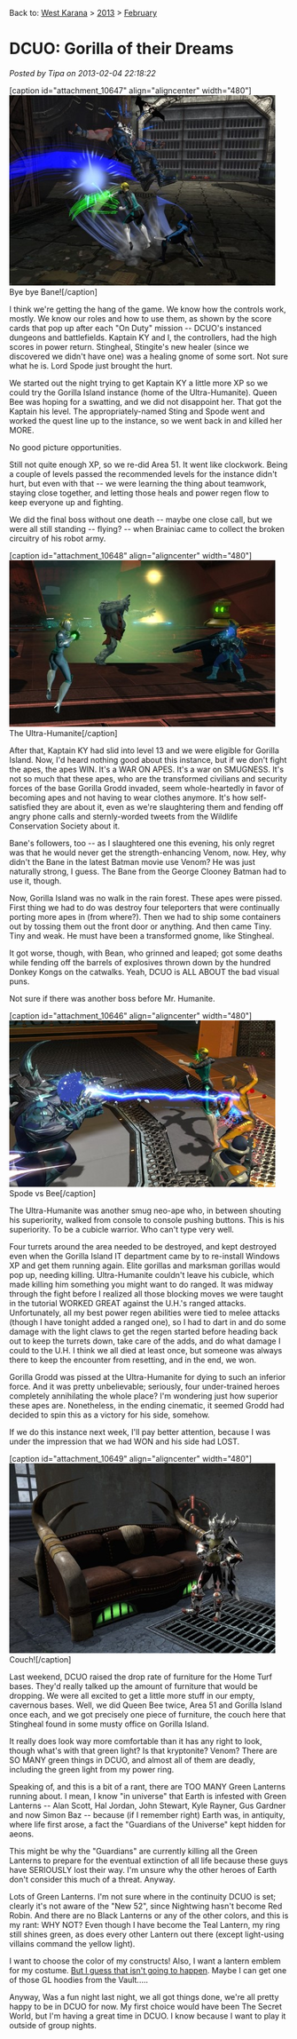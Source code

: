 Back to: [West Karana](/posts/westkarana.md) > [2013](/posts/2013/westkarana.md) > [February](./westkarana.md)
# DCUO: Gorilla of their Dreams

*Posted by Tipa on 2013-02-04 22:18:22*

[caption id="attachment\_10647" align="aligncenter" width="480"][![Bye bye Bane!](../../../uploads/2013/02/MPYR0128_AUDIO-PC-04-20.29.570-480x343.jpg)](../../../uploads/2013/02/MPYR0128_AUDIO-PC-04-20.29.570.jpg) Bye bye Bane![/caption]

I think we're getting the hang of the game. We know how the controls work, mostly. We know our roles and how to use them, as shown by the score cards that pop up after each "On Duty" mission -- DCUO's instanced dungeons and battlefields. Kaptain KY and I, the controllers, had the high scores in power return. Stingheal, Stingite's new healer (since we discovered we didn't have one) was a healing gnome of some sort. Not sure what he is. Lord Spode just brought the hurt.

We started out the night trying to get Kaptain KY a little more XP so we could try the Gorilla Island instance (home of the Ultra-Humanite). Queen Bee was hoping for a swatting, and we did not disappoint her. That got the Kaptain his level. The appropriately-named Sting and Spode went and worked the quest line up to the instance, so we went back in and killed her MORE.

No good picture opportunities.

Still not quite enough XP, so we re-did Area 51. It went like clockwork. Being a couple of levels passed the recommended levels for the instance didn't hurt, but even with that -- we were learning the thing about teamwork, staying close together, and letting those heals and power regen flow to keep everyone up and fighting.

We did the final boss without one death -- maybe one close call, but we were all still standing -- flying? -- when Brainiac came to collect the broken circuitry of his robot army.

[caption id="attachment\_10648" align="aligncenter" width="480"][![The Ultra-Humanite](../../../uploads/2013/02/MADV103_DESIGNERDATA-PC-04-00.24.450-480x300.jpg)](../../../uploads/2013/02/MADV103_DESIGNERDATA-PC-04-00.24.450.jpg) The Ultra-Humanite[/caption]

After that, Kaptain KY had slid into level 13 and we were eligible for Gorilla Island. Now, I'd heard nothing good about this instance, but if we don't fight the apes, the apes WIN. It's a WAR ON APES. It's a war on SMUGNESS. It's not so much that these apes, who are the transformed civilians and security forces of the base Gorilla Grodd invaded, seem whole-heartedly in favor of becoming apes and not having to wear clothes anymore. It's how self-satisfied they are about it, even as we're slaughtering them and fending off angry phone calls and sternly-worded tweets from the Wildlife Conservation Society about it.

Bane's followers, too -- as I slaughtered one this evening, his only regret was that he would never get the strength-enhancing Venom, now. Hey, why didn't the Bane in the latest Batman movie use Venom? He was just naturally strong, I guess. The Bane from the George Clooney Batman had to use it, though.

Now, Gorilla Island was no walk in the rain forest. These apes were pissed. First thing we had to do was destroy four teleporters that were continually porting more apes in (from where?). Then we had to ship some containers out by tossing them out the front door or anything. And then came Tiny. Tiny and weak. He must have been a transformed gnome, like Stingheal.

It got worse, though, with Bean, who grinned and leaped; got some deaths while fending off the barrels of explosives thrown down by the hundred Donkey Kongs on the catwalks. Yeah, DCUO is ALL ABOUT the bad visual puns.

Not sure if there was another boss before Mr. Humanite.

[caption id="attachment\_10646" align="aligncenter" width="480"][![Spode vs Bee](../../../uploads/2013/02/MPYR0209_CHARLIGHT-PC-03-23.43.480-480x300.jpg)](../../../uploads/2013/02/MPYR0209_CHARLIGHT-PC-03-23.43.480.jpg) Spode vs Bee[/caption]

The Ultra-Humanite was another smug neo-ape who, in between shouting his superiority, walked from console to console pushing buttons. This is his superiority. To be a cubicle warrior. Who can't type very well. 

Four turrets around the area needed to be destroyed, and kept destroyed even when the Gorilla Island IT department came by to re-install Windows XP and get them running again. Elite gorillas and marksman gorillas would pop up, needing killing. Ultra-Humanite couldn't leave his cubicle, which made killing him something you might want to do ranged. It was midway through the fight before I realized all those blocking moves we were taught in the tutorial WORKED GREAT against the U.H.'s ranged attacks. Unfortunately, all my best power regen abilities were tied to melee attacks (though I have tonight added a ranged one), so I had to dart in and do some damage with the light claws to get the regen started before heading back out to keep the turrets down, take care of the adds, and do what damage I could to the U.H. I think we all died at least once, but someone was always there to keep the encounter from resetting, and in the end, we won.

Gorilla Grodd was pissed at the Ultra-Humanite for dying to such an inferior force. And it was pretty unbelievable; seriously, four under-trained heroes completely annihilating the whole place? I'm wondering just how superior these apes are. Nonetheless, in the ending cinematic, it seemed Grodd had decided to spin this as a victory for his side, somehow.

If we do this instance next week, I'll pay better attention, because I was under the impression that we had WON and his side had LOST.

[caption id="attachment\_10649" align="aligncenter" width="480"][![Couch!](../../../uploads/2013/02/MHDT0101_DESIGNERDATA-PC-04-19.00.460-480x342.jpg)](../../../uploads/2013/02/MHDT0101_DESIGNERDATA-PC-04-19.00.460.jpg) Couch![/caption]

Last weekend, DCUO raised the drop rate of furniture for the Home Turf bases. They'd really talked up the amount of furniture that would be dropping. We were all excited to get a little more stuff in our empty, cavernous bases. Well, we did Queen Bee twice, Area 51 and Gorilla Island once each, and we got precisely one piece of furniture, the couch here that Stingheal found in some musty office on Gorilla Island.

It really does look way more comfortable than it has any right to look, though what's with that green light? Is that kryptonite? Venom? There are SO MANY green things in DCUO, and almost all of them are deadly, including the green light from my power ring.

Speaking of, and this is a bit of a rant, there are TOO MANY Green Lanterns running about. I mean, I know "in universe" that Earth is infested with Green Lanterns -- Alan Scott, Hal Jordan, John Stewart, Kyle Rayner, Gus Gardner and now Simon Baz -- because (if I remember right) Earth was, in antiquity, where life first arose, a fact the "Guardians of the Universe" kept hidden for aeons.

This might be why the "Guardians" are currently killing all the Green Lanterns to prepare for the eventual extinction of all life because these guys have SERIOUSLY lost their way. I'm unsure why the other heroes of Earth don't consider this much of a threat. Anyway.

Lots of Green Lanterns. I'm not sure where in the continuity DCUO is set; clearly it's not aware of the "New 52", since Nightwing hasn't become Red Robin. And there are no Black Lanterns or any of the other colors, and this is my rant: WHY NOT? Even though I have become the Teal Lantern, my ring still shines green, as does every other Lantern out there (except light-using villains command the yellow light).

I want to choose the color of my constructs! Also, I want a lantern emblem for my costume. [But I guess that isn't going to happen](http://forums.station.sony.com/dcuopc/posts/list.m?topic_id=43178). Maybe I can get one of those GL hoodies from the Vault.....

Anyway, Was a fun night last night, we all got things done, we're all pretty happy to be in DCUO for now. My first choice would have been The Secret World, but I'm having a great time in DCUO. I know because I want to play it outside of group nights.

